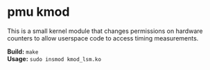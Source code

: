 # pmu kmod

This is a small kernel module that changes permissions on hardware counters to allow userspace code to access timing measurements.

**Build:** `make`<br>
**Usage:** `sudo insmod kmod_lsm.ko`
